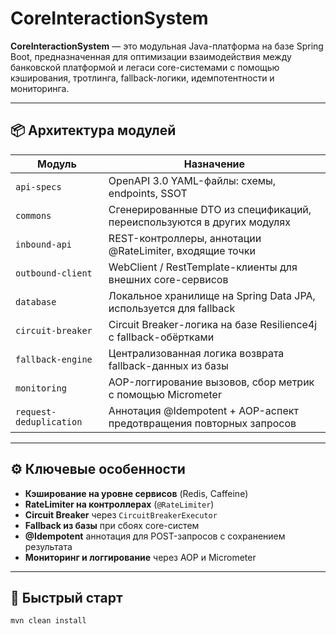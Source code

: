# CoreInteractionSystem

**CoreInteractionSystem** — это модульная Java-платформа на базе Spring Boot, предназначенная для оптимизации взаимодействия между банковской платформой и легаси core-системами с помощью кэширования, тротлинга, fallback-логики, идемпотентности и мониторинга.

---

## 📦 Архитектура модулей

| Модуль                   | Назначение                                                                 |
|--------------------------|----------------------------------------------------------------------------|
| `api-specs`              | OpenAPI 3.0 YAML-файлы: схемы, endpoints, SSOT                            |
| `commons`                | Сгенерированные DTO из спецификаций, переиспользуются в других модулях     |
| `inbound-api`            | REST-контроллеры, аннотации @RateLimiter, входящие точки                   |
| `outbound-client`        | WebClient / RestTemplate-клиенты для внешних core-сервисов                |
| `database`               | Локальное хранилище на Spring Data JPA, используется для fallback         |
| `circuit-breaker`        | Circuit Breaker-логика на базе Resilience4j с fallback-обёртками          |
| `fallback-engine`        | Централизованная логика возврата fallback-данных из базы                  |
| `monitoring`             | AOP-логгирование вызовов, сбор метрик с помощью Micrometer                |
| `request-deduplication`  | Аннотация @Idempotent + AOP-аспект предотвращения повторных запросов      |

---

## ⚙️ Ключевые особенности

- **Кэширование на уровне сервисов** (Redis, Caffeine)
- **RateLimiter на контроллерах** (`@RateLimiter`)
- **Circuit Breaker** через `CircuitBreakerExecutor`
- **Fallback из базы** при сбоях core-систем
- **@Idempotent** аннотация для POST-запросов с сохранением результата
- **Мониторинг и логгирование** через AOP и Micrometer

---

## 🚀 Быстрый старт

```bash
mvn clean install
